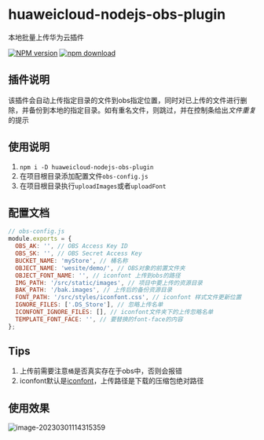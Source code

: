 # huaweicloud-nodejs-obs-plugin

本地批量上传华为云插件

[![NPM version][npm-image]][npm-url]
[![npm download][download-image]][download-url]

[npm-image]: http://img.shields.io/npm/v/huaweicloud-nodejs-obs-plugin.svg?style=flat-square
[npm-url]: https://www.npmjs.com/package/huaweicloud-nodejs-obs-plugin
[download-image]: https://img.shields.io/npm/dm/huaweicloud-nodejs-obs-plugin.svg?style=flat-square
[download-url]: https://www.npmjs.com/package/huaweicloud-nodejs-obs-plugin

## 插件说明

该插件会自动上传指定目录的文件到obs指定位置，同时对已上传的文件进行删除，并备份到本地的指定目录。如有重名文件，则跳过，并在控制条给出*文件重复*的提示

## 使用说明

1. `npm i -D huaweicloud-nodejs-obs-plugin`
2. 在项目根目录添加配置文件`obs-config.js`
3. 在项目根目录执行`uploadImages`或者`uploadFont`

## 配置文档

```javascript
// obs-config.js
module.exports = {
  OBS_AK: '', // OBS Access Key ID
  OBS_SK: '', // OBS Secret Access Key
  BUCKET_NAME: 'myStore', // 桶名称
  OBJECT_NAME: 'wesite/demo/', // OBS对象的前置文件夹
  OBJECT_FONT_NAME: '', // iconfont 上传到obs的路径
  IMG_PATH: '/src/static/images', // 项目中要上传的资源目录
  BAK_PATH: '/bak.images', // 上传后的备份资源目录
  FONT_PATH: '/src/styles/iconfont.css', // iconfont 样式文件更新位置
  IGNORE_FILES: ['.DS_Store'], // 忽略上传名单
  ICONFONT_IGNORE_FILES: [], // iconfont文件夹下的上传忽略名单
  TEMPLATE_FONT_FACE: '', // 要替换的font-face的内容
};

```

## Tips

1. 上传前需要注意`桶`是否真实存在于obs中，否则会报错
2. iconfont默认是[iconfont](https://www.iconfont.cn/)，上传路径是下载的压缩包绝对路径

## 使用效果

![image-20230301114315359](https://p.ipic.vip/ar1ikg.png)

